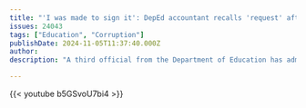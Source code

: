 ```yaml
---
title: "'I was made to sign it': DepEd accountant recalls 'request' after being given envelopes of cash"
issues: 24043
tags: ["Education", "Corruption"]
publishDate: 2024-11-05T11:37:40.000Z
author: 
description: "A third official from the Department of Education has admitted receiving envelopes with cash inside during the tenure of Vice President Sara Duterte as agency head. DepEd Chief Accountant Ma. Rhunna Catalan revealed at a House hearing on Tuesday that she received envelopes with money inside last year."

---
```



{{< youtube b5GSvoU7bi4 >}}